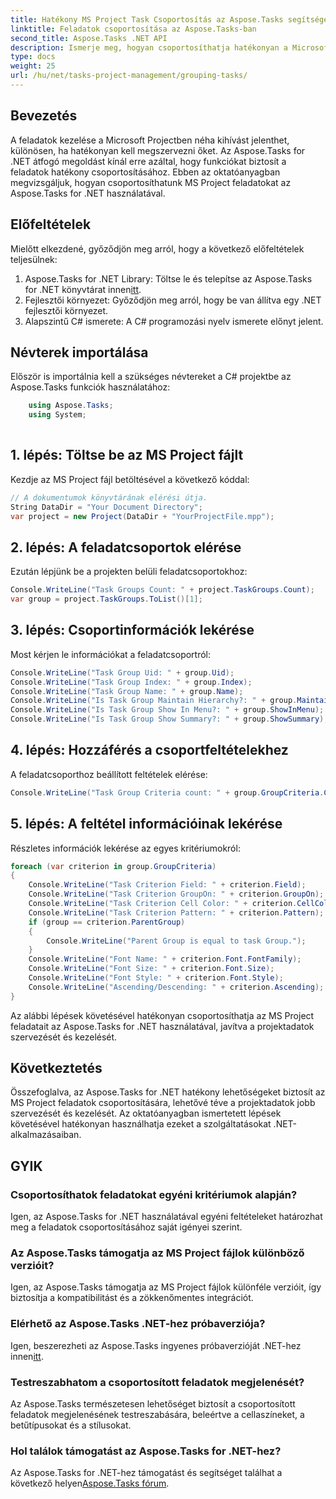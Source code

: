 ```yaml
---
title: Hatékony MS Project Task Csoportosítás az Aspose.Tasks segítségével
linktitle: Feladatok csoportosítása az Aspose.Tasks-ban
second_title: Aspose.Tasks .NET API
description: Ismerje meg, hogyan csoportosíthatja hatékonyan a Microsoft Project feladatait az Aspose.Tasks for .NET segítségével.
type: docs
weight: 25
url: /hu/net/tasks-project-management/grouping-tasks/
---
```

## Bevezetés
A feladatok kezelése a Microsoft Projectben néha kihívást jelenthet, különösen, ha hatékonyan kell megszervezni őket. Az Aspose.Tasks for .NET átfogó megoldást kínál erre azáltal, hogy funkciókat biztosít a feladatok hatékony csoportosításához. Ebben az oktatóanyagban megvizsgáljuk, hogyan csoportosíthatunk MS Project feladatokat az Aspose.Tasks for .NET használatával.
## Előfeltételek
Mielőtt elkezdené, győződjön meg arról, hogy a következő előfeltételek teljesülnek:
1.  Aspose.Tasks for .NET Library: Töltse le és telepítse az Aspose.Tasks for .NET könyvtárat innen[itt](https://releases.aspose.com/tasks/net/).
2. Fejlesztői környezet: Győződjön meg arról, hogy be van állítva egy .NET fejlesztői környezet.
3. Alapszintű C# ismerete: A C# programozási nyelv ismerete előnyt jelent.

## Névterek importálása
Először is importálnia kell a szükséges névtereket a C# projektbe az Aspose.Tasks funkciók használatához:
```csharp
    using Aspose.Tasks;
    using System;
    
```
## 1. lépés: Töltse be az MS Project fájlt
Kezdje az MS Project fájl betöltésével a következő kóddal:
```csharp
// A dokumentumok könyvtárának elérési útja.
String DataDir = "Your Document Directory";
var project = new Project(DataDir + "YourProjectFile.mpp");
```
## 2. lépés: A feladatcsoportok elérése
Ezután lépjünk be a projekten belüli feladatcsoportokhoz:
```csharp
Console.WriteLine("Task Groups Count: " + project.TaskGroups.Count);
var group = project.TaskGroups.ToList()[1];
```
## 3. lépés: Csoportinformációk lekérése
Most kérjen le információkat a feladatcsoportról:
```csharp
Console.WriteLine("Task Group Uid: " + group.Uid);
Console.WriteLine("Task Group Index: " + group.Index);
Console.WriteLine("Task Group Name: " + group.Name);
Console.WriteLine("Is Task Group Maintain Hierarchy?: " + group.MaintainHierarchy);
Console.WriteLine("Is Task Group Show In Menu?: " + group.ShowInMenu);
Console.WriteLine("Is Task Group Show Summary?: " + group.ShowSummary);
```
## 4. lépés: Hozzáférés a csoportfeltételekhez
A feladatcsoporthoz beállított feltételek elérése:
```csharp
Console.WriteLine("Task Group Criteria count: " + group.GroupCriteria.Count);
```
## 5. lépés: A feltétel információinak lekérése
Részletes információk lekérése az egyes kritériumokról:
```csharp
foreach (var criterion in group.GroupCriteria)
{
    Console.WriteLine("Task Criterion Field: " + criterion.Field);
    Console.WriteLine("Task Criterion GroupOn: " + criterion.GroupOn);
    Console.WriteLine("Task Criterion Cell Color: " + criterion.CellColor);
    Console.WriteLine("Task Criterion Pattern: " + criterion.Pattern);
    if (group == criterion.ParentGroup)
    {
        Console.WriteLine("Parent Group is equal to task Group.");
    }
    Console.WriteLine("Font Name: " + criterion.Font.FontFamily);
    Console.WriteLine("Font Size: " + criterion.Font.Size);
    Console.WriteLine("Font Style: " + criterion.Font.Style);
    Console.WriteLine("Ascending/Descending: " + criterion.Ascending);
}
```
Az alábbi lépések követésével hatékonyan csoportosíthatja az MS Project feladatait az Aspose.Tasks for .NET használatával, javítva a projektadatok szervezését és kezelését.

## Következtetés
Összefoglalva, az Aspose.Tasks for .NET hatékony lehetőségeket biztosít az MS Project feladatok csoportosítására, lehetővé téve a projektadatok jobb szervezését és kezelését. Az oktatóanyagban ismertetett lépések követésével hatékonyan használhatja ezeket a szolgáltatásokat .NET-alkalmazásaiban.
## GYIK
### Csoportosíthatok feladatokat egyéni kritériumok alapján?
Igen, az Aspose.Tasks for .NET használatával egyéni feltételeket határozhat meg a feladatok csoportosításához saját igényei szerint.
### Az Aspose.Tasks támogatja az MS Project fájlok különböző verzióit?
Igen, az Aspose.Tasks támogatja az MS Project fájlok különféle verzióit, így biztosítja a kompatibilitást és a zökkenőmentes integrációt.
### Elérhető az Aspose.Tasks .NET-hez próbaverziója?
 Igen, beszerezheti az Aspose.Tasks ingyenes próbaverzióját .NET-hez innen[itt](https://releases.aspose.com/).
### Testreszabhatom a csoportosított feladatok megjelenését?
Az Aspose.Tasks természetesen lehetőséget biztosít a csoportosított feladatok megjelenésének testreszabására, beleértve a cellaszíneket, a betűtípusokat és a stílusokat.
### Hol találok támogatást az Aspose.Tasks for .NET-hez?
 Az Aspose.Tasks for .NET-hez támogatást és segítséget találhat a következő helyen[Aspose.Tasks fórum](https://forum.aspose.com/c/tasks/15).